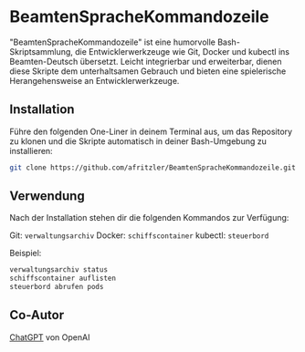 # BeamtenSpracheKommandozeile

"BeamtenSpracheKommandozeile" ist eine humorvolle Bash-Skriptsammlung, die Entwicklerwerkzeuge wie Git, Docker und kubectl ins Beamten-Deutsch übersetzt. Leicht integrierbar und erweiterbar, dienen diese Skripte dem unterhaltsamen Gebrauch und bieten eine spielerische Herangehensweise an Entwicklerwerkzeuge.

## Installation

Führe den folgenden One-Liner in deinem Terminal aus, um das Repository zu klonen und die Skripte automatisch in deiner Bash-Umgebung zu installieren:

```bash
git clone https://github.com/afritzler/BeamtenSpracheKommandozeile.git ~/.beamten-sprache-deutsch && echo 'source ~/.beamten-sprache-deutsch/beamten_sprache_kommandozeile.sh' >> ~/.bashrc && source ~/.bashrc
```

## Verwendung

Nach der Installation stehen dir die folgenden Kommandos zur Verfügung:

Git: `verwaltungsarchiv`
Docker: `schiffscontainer`
kubectl: `steuerbord`

Beispiel:

```bash
verwaltungsarchiv status
schiffscontainer auflisten
steuerbord abrufen pods
```

## Co-Autor
[ChatGPT](https://github.com/openai) von OpenAI
